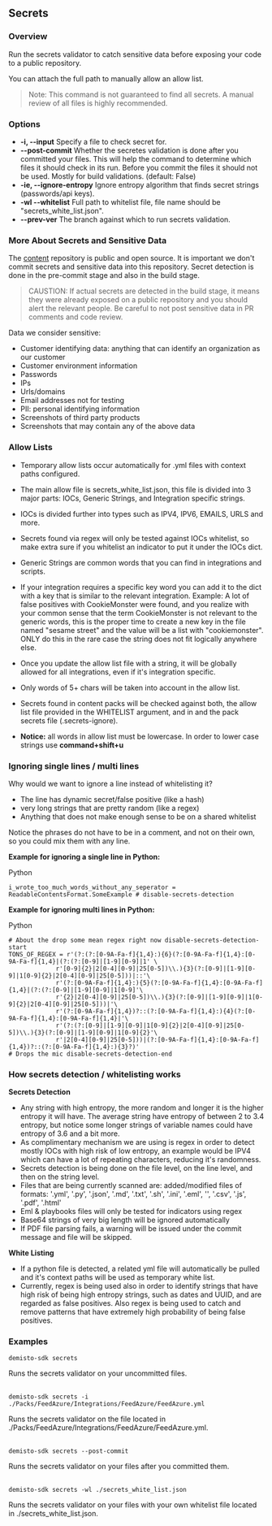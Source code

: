 ## Secrets

### Overview

Run the secrets validator to catch sensitive data before exposing your code to a public repository.

You can attach the full path to manually allow an allow list.

>Note: This command is not guaranteed to find all secrets. A manual review of all files is highly recommended.
### Options
* **-i, --input**
Specify a file to check secret for.
* **--post-commit**
Whether the secretes validation is done after you committed your files.
This will help the command to determine which files it should check in its
run. Before you commit the files it should not be used. Mostly for build
validations. (default: False)
* **-ie, --ignore-entropy**
Ignore entropy algorithm that finds secret strings (passwords/api keys).
* **-wl --whitelist**
Full path to whitelist file, file name should be "secrets_white_list.json".
* **--prev-ver**
The branch against which to run secrets validation.

### More About Secrets and Sensitive Data

The [content](https://github.com/demisto/content) repository is public and open source. It is important we don't commit secrets and sensitive data into this repository.
Secret detection is done in the pre-commit stage and also in the build stage.

>CAUSTION:
If actual secrets are detected in the build stage, it means they were already exposed on a public repository and you should alert the relevant people.
Be careful to not post sensitive data in PR comments and code review.

Data we consider sensitive:

* Customer identifying data: anything that can identify an organization as our customer
* Customer environment information
* Passwords
* IPs
* Urls/domains
* Email addresses not for testing
* PII: personal identifying information
* Screenshots of third party products
* Screenshots that may contain any of the above data

### Allow Lists

- Temporary allow lists occur automatically for .yml files with context paths configured.
- The main allow file is secrets_white_list.json, this file is divided into 3 major parts:
IOCs, Generic Strings, and Integration specific strings.
- IOCs is divided further into types such as IPV4, IPV6, EMAILS, URLS and more.
- Secrets found via regex will only be tested against IOCs whitelist, so make extra sure if you whitelist an indicator to put it under the IOCs dict.
- Generic Strings are common words that you can find in integrations and scripts.
- If your integration requires a specific key word you can add it to the dict with a key that is similar to the relevant integration.
Example: A lot of false positives with CookieMonster were found, and you realize with your common sense that the term CookieMonster is not relevant to the generic words,
this is the proper time to create a new key in the file named "sesame street" and the value will be a list with "cookiemonster".
ONLY do this in the rare case the string does not fit logically anywhere else.
- Once you update the allow list file with a string, it will be globally allowed for all integrations, even if it's integration specific.
- Only words of 5+ chars will be taken into account in the allow list.
- Secrets found in content packs will be checked against both, the allow list file provided in the WHITELIST argument, and in and the pack secrets file (.secrets-ignore).

- **Notice:** all words in allow list must be lowercase. In order to lower case strings use **command+shift+u**

### Ignoring single lines / multi lines

Why would we want to ignore a line instead of whitelisting it?
- The line has dynamic secret/false positive (like a hash)
- very long strings that are pretty random (like a regex)
- Anything that does not make enough sense to be on a shared whitelist

Notice the phrases do not have to be in a comment, and not on their own, so you could mix them with any line.

**Example for ignoring a single line in Python:**

Python
```
i_wrote_too_much_words_without_any_seperator =  ReadableContentsFormat.SomeExample # disable-secrets-detection
```

**Example for ignoring multi lines in Python:**

Python
```
# About the drop some mean regex right now disable-secrets-detection-start
TONS_OF_REGEX = r'(?:(?:[0-9A-Fa-f]{1,4}:){6}(?:[0-9A-Fa-f]{1,4}:[0-9A-Fa-f]{1,4}|(?:(?:[0-9]|[1-9][0-9]|1' \
             r'[0-9]{2}|2[0-4][0-9]|25[0-5])\\.){3}(?:[0-9]|[1-9][0-9]|1[0-9]{2}|2[0-4][0-9]|25[0-5]))|::'\
             r'(?:[0-9A-Fa-f]{1,4}:){5}(?:[0-9A-Fa-f]{1,4}:[0-9A-Fa-f]{1,4}|(?:(?:[0-9]|[1-9][0-9]|1[0-9]'\
             r'{2}|2[0-4][0-9]|25[0-5])\\.){3}(?:[0-9]|[1-9][0-9]|1[0-9]{2}|2[0-4][0-9]|25[0-5]))|'\
             r'(?:[0-9A-Fa-f]{1,4})?::(?:[0-9A-Fa-f]{1,4}:){4}(?:[0-9A-Fa-f]{1,4}:[0-9A-Fa-f]{1,4}|'\
             r'(?:(?:[0-9]|[1-9][0-9]|1[0-9]{2}|2[0-4][0-9]|25[0-5])\\.){3}(?:[0-9]|[1-9][0-9]|1[0-9]{2}'\
             r'|2[0-4][0-9]|25[0-5]))|(?:[0-9A-Fa-f]{1,4}:[0-9A-Fa-f]{1,4})?::(?:[0-9A-Fa-f]{1,4}:){3}?)'
# Drops the mic disable-secrets-detection-end
```

### How secrets detection / whitelisting works

**Secrets Detection**

- Any string with high entropy, the more random and longer it is the higher entropy it will have.
The average string have entropy of between 2 to 3.4 entropy,
but notice some longer strings of variable names could have entropy of 3.6 and a bit more.
- As complimentary mechanism we are using is regex in order to detect mostly IOCs with high risk of low entropy,
an example would be IPV4 which can have a lot of repeating characters, reducing it's randomness.
- Secrets detection is being done on the file level, on the line level, and then on the string level.
- Files that are being currently scanned are: added/modified files of formats: '.yml', '.py', '.json', '.md', '.txt', '.sh', '.ini', '.eml', '', '.csv', '.js', '.pdf', '.html'
- Eml & playbooks files will only be tested for indicators using regex
- Base64 strings of very big length will be ignored automatically
- If PDF file parsing fails, a warning will be issued under the commit message and file will be skipped.


**White Listing**

- If a python file is detected, a related yml file will automatically be pulled and it's context paths will be used as temporary white list.
- Currently, regex is being used also in order to identify strings that have high risk of being high entropy strings,
such as dates and UUID, and are regarded as false positives. Also regex is being used to catch and remove patterns that have extremely high probability of being false positives.

### Examples
```
demisto-sdk secrets
```
Runs the secrets validator on your uncommitted files.
<br/><br/>
```
demisto-sdk secrets -i ./Packs/FeedAzure/Integrations/FeedAzure/FeedAzure.yml
```
Runs the secrets validator on the file located in ./Packs/FeedAzure/Integrations/FeedAzure/FeedAzure.yml.
<br/><br/>
```
demisto-sdk secrets --post-commit
```
Runs the secrets validator on your files after you committed them.
<br/><br/>
```
demisto-sdk secrets -wl ./secrets_white_list.json
```
Runs the secrets validator on your files with your own whitelist file located in ./secrets_white_list.json.

